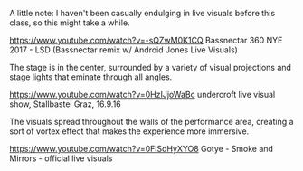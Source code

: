 A little note: I haven't been casually endulging in live visuals before this class, so this might take a while.

https://www.youtube.com/watch?v=-sQZwM0K1CQ
Bassnectar 360 NYE 2017 - LSD (Bassnectar remix w/ Android Jones Live Visuals)

The stage is in the center, surrounded by a variety of visual projections and stage lights that eminate through all angles.

https://www.youtube.com/watch?v=0HzIJjoWaBc
undercroft live visual show, Stallbastei Graz, 16.9.16

The visuals spread throughout the walls of the performance area, creating a sort of vortex effect that makes the experience more immersive.

https://www.youtube.com/watch?v=0FlSdHyXYO8
Gotye - Smoke and Mirrors - official live visuals